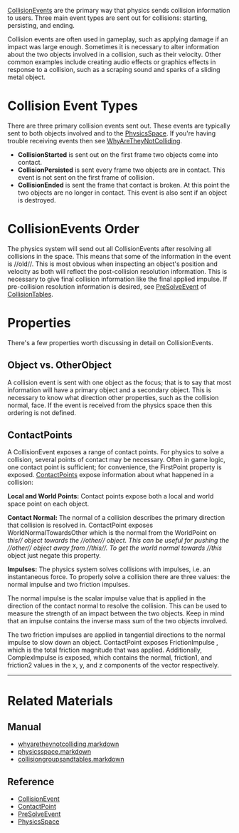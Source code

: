 [ CollisionEvents](https://github.com/ZilchEngine/ZilchDocs/blob/master/code_reference/class_reference/collisionevent.markdown) are the primary way that physics sends collision information to users. Three main event types are sent out for collisions: starting, persisting, and ending.

Collision events are often used in gameplay, such as applying damage if an impact was large enough. Sometimes it is necessary to alter information about the two objects involved in a collision, such as their velocity. Other common examples include creating audio effects or graphics effects in response to a collision, such as a scraping sound and sparks of a sliding metal object.

 #  Collision Event Types
There are three primary collision events sent out. These events are typically sent to both objects involved and to the [PhysicsSpace](https://github.com/ZilchEngine/ZilchDocs/blob/master/zilch_editor_documentation/zilchmanual/physics/collisionoverview/physicsspace.markdown). If you're having trouble receiving events then see [WhyAreTheyNotColliding](https://github.com/ZilchEngine/ZilchDocs/blob/master/zilch_editor_documentation/zilchmanual/physics/collisionoverview/physicstroubleshooting/whyaretheynotcolliding.markdown).

- **CollisionStarted** is sent out on the first frame two objects come into contact.
- **CollisionPersisted** is sent every frame two objects are in contact. This event is not sent on the first frame of collision.
- **CollisionEnded** is sent the frame that contact is broken. At this point the two objects are no longer in contact. This event is also sent if an object is destroyed.

 #  CollisionEvents Order
The physics system will send out all CollisionEvents after resolving all collisions in the space. This means that some of the information in the event is //old//. This is most obvious when inspecting an object's position and velocity as both will reflect the post-collision resolution information. This is necessary to give final collision information like the final applied impulse. If pre-collision resolution information is desired, see [PreSolveEvent](https://github.com/ZilchEngine/ZilchDocs/blob/master/code_reference/class_reference/presolveevent.markdown) of [CollisionTables](https://github.com/ZilchEngine/ZilchDocs/blob/master/zilch_editor_documentation/zilchmanual/physics/collisionoverview/collisiongroupsandtables.markdown).

 #  Properties
There's a few properties worth discussing in detail on CollisionEvents.

 ##  Object vs. OtherObject
A collision event is sent with one object as the focus; that is to say that most information will have a primary object and a secondary object. This is necessary to know what direction other properties, such as the collision normal, face. If the event is received from the physics space then this ordering is not defined.

 ##  ContactPoints
A CollisionEvent exposes a range of contact points. For physics to solve a collision, several points of contact may be necessary. Often in game logic, one contact point is sufficient; for convenience, the FirstPoint  property is exposed. [ ContactPoints](https://github.com/ZilchEngine/ZilchDocs/blob/master/code_reference/class_reference/contactpoint.markdown) expose information about what happened in a collision:

**Local and World Points:** Contact points expose both a local and world space point on each object.

**Contact Normal:** The normal of a collision describes the primary direction that collision is resolved in. ContactPoint exposes WorldNormalTowardsOther  which is the normal from the WorldPoint on *this// object towards the //other// object. This can be useful for pushing the //other// object away from //this//. To get the world normal towards //this* object just negate this property.

**Impulses:** The physics system solves collisions with impulses, i.e. an instantaneous force. To properly solve a collision there are three values: the normal impulse and two friction impulses. 

The normal impulse is the scalar impulse value that is applied in the direction of the contact normal to resolve the collision. This can be used to measure the strength of an impact between the two objects. Keep in mind that an impulse contains the inverse mass sum of the two objects involved.

The two friction impulses are applied in tangential directions to the normal impulse to slow down an object. ContactPoint exposes FrictionImpulse , which is the total friction magnitude that was applied. Additionally, ComplexImpulse  is exposed, which contains the normal, friction1, and friction2 values in the x, y, and z components of the vector respectively.

---
 # Related Materials
 ##  Manual
- [whyaretheynotcolliding.markdown](https://github.com/ZilchEngine/ZilchDocs/blob/master/zilch_editor_documentation/zilchmanual/physics/collisionoverview/physicstroubleshooting/whyaretheynotcolliding.markdown)
- [physicsspace.markdown](https://github.com/ZilchEngine/ZilchDocs/blob/master/zilch_editor_documentation/zilchmanual/physics/collisionoverview/physicsspace.markdown)
- [collisiongroupsandtables.markdown](https://github.com/ZilchEngine/ZilchDocs/blob/master/zilch_editor_documentation/zilchmanual/physics/collisionoverview/collisiongroupsandtables.markdown)
 ##  Reference
- [CollisionEvent](https://github.com/ZilchEngine/ZilchDocs/blob/master/code_reference/class_reference/collisionevent.markdown)
- [ContactPoint](https://github.com/ZilchEngine/ZilchDocs/blob/master/code_reference/class_reference/contactpoint.markdown)
- [PreSolveEvent](https://github.com/ZilchEngine/ZilchDocs/blob/master/code_reference/class_reference/presolveevent.markdown)
- [PhysicsSpace](https://github.com/ZilchEngine/ZilchDocs/blob/master/code_reference/class_reference/physicsspace.markdown) 

 